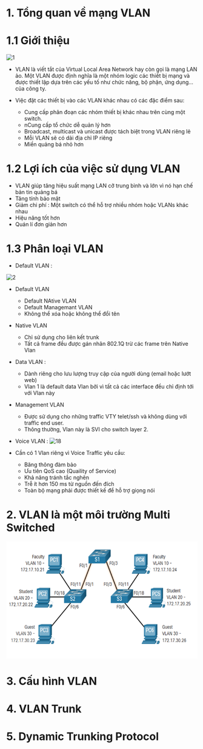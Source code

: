 # 1. Tổng quan về mạng VLAN
# 1.1 Giới thiệu 

![1](https://user-images.githubusercontent.com/87790053/159643559-3f8cacfa-44b5-47bc-9881-f0dec24ba322.png)

 - VLAN là viết tắt của Virtual Local Area Network hay còn gọi là mạng LAN ảo. Một VLAN được định nghĩa là một nhóm logic các thiết bị mạng và được thiết lập dựa trên các yếu tố như chức năng, bộ phận, ứng dụng… của công ty.
 - Việc đặt các thiết bị vào các VLAN khác nhau có các đặc điểm sau:

   + Cung cấp phân đoạn các nhóm thiết bị khác nhau trên cùng một switch.
   + nCung cấp tổ chức dễ quản lý hơn
   + Broadcast, multicast và unicast được tách biệt trong VLAN riêng lẻ
   + Mỗi VLAN sẽ có dải địa chỉ IP riêng
   + Miền quảng bá nhỏ hơn

# 1.2 Lợi ích của việc sử dụng VLAN
+ VLAN giúp tăng hiệu suất mạng LAN cỡ trung bình và lớn vì nó hạn chế bản tin quảng bá 
+ Tăng tính bảo mật 
+ Giảm chi phí : Một switch  có thể hỗ trợ nhiều nhóm hoặc VLANs khác nhau 
+ Hiệu năng tốt hơn 
+ Quán lí đơn giản hơn 

# 1.3 Phân loại VLAN

- Default VLAN : 

![2](https://user-images.githubusercontent.com/87790053/159647810-4bbab836-98fb-4deb-94fe-987166ca7b08.png)
- Default VLAN 
  - Default NAtive VLAN 
  - Default  Managemant VLAN 
  - Không thể xóa hoặc không thể đổi tên 

- Native VLAN 
  - Chỉ sử dụng cho liên kết trunk
  - Tất cả frame đều được gán nhãn 802.1Q trừ các frame trên Native Vlan
- Data VLAN :
  - Dành riêng cho lưu lượng truy cập của người dùng (email hoặc lướt web)
  - Vlan 1 là default data Vlan bởi vì tất cả các interface đều chỉ định tới với Vlan này
- Management VLAN
  - Được sử dụng cho những traffic VTY telet/ssh và không dùng với traffic end user.
  - Thông thường, Vlan này là SVI cho switch layer 2.

- Voice VLAN : 
![18](https://user-images.githubusercontent.com/87790053/159649891-2f4ed910-64e7-4566-9880-6bb538e0e694.png)

- Cần có 1 Vlan riêng vì Voice Traffic yêu cầu:
  - Băng thông đàm bảo
  - Ưu tiên QoS cao (Quaility of Service)
  - Khả năng tránh tắc nghẽn
  - Trễ ít hơn 150 ms từ nguồn đến đích
  - Toàn bộ mạng phải được thiết kế để hỗ trợ giọng nói

# 2. VLAN là một môi trường Multi Switched 

<img src="/VLAN/image_vlan/4.png">

# 3. Cấu hình VLAN
# 4. VLAN Trunk
# 5. Dynamic Trunking Protocol